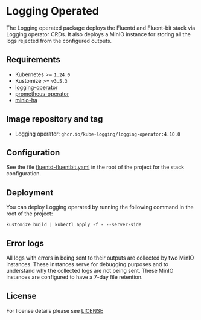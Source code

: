 # Logging Operated

<!-- <SD-DOCS> -->

The Logging operated package deploys the Fluentd and Fluent-bit stack via Logging operator CRDs.
It also deploys a MinIO instance for storing all the logs rejected from the configured outputs.

## Requirements

- Kubernetes >= `1.24.0`
- Kustomize >= `v3.5.3`
- [logging-operator][logging-operator]
- [prometheus-operator][prometheus-operator]
- [minio-ha](../minio-ha)

## Image repository and tag

- Logging operator: `ghcr.io/kube-logging/logging-operator:4.10.0`

## Configuration

See the file [fluentd-fluentbit.yaml](fluentd-fluentbit.yml) in the root of the project for the stack configuration.

## Deployment

You can deploy Logging operated by running the following command in the root of the project:

```shell
kustomize build | kubectl apply -f - --server-side
```

## Error logs

All logs with errors in being sent to their outputs are collected by two MinIO instances.
These instances serve for debugging purposes and to understand why the collected logs are not being sent.
These MinIO instances are configured to have a 7-day file retention.

<!-- Links -->

[logging-operator]: https://github.com/sighup-io/fury-kubernetes-logging/blob/master/katalog/logging-operator
[prometheus-operator]: https://github.com/sighup-io/fury-kubernetes-monitoring/blob/master/katalog/prometheus-operator

<!-- </SD-DOCS> -->

## License

For license details please see [LICENSE](../../LICENSE)
